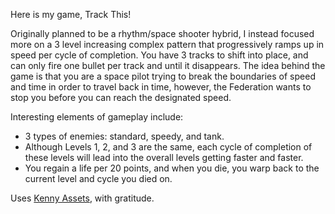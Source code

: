 Here is my game, Track This!

Originally planned to be a rhythm/space shooter hybrid, I instead focused more on a 3 level increasing complex pattern that progressively ramps up in speed per cycle of completion. You have 3 tracks to shift into place, and can only fire one bullet per track and until it disappears. The idea behind the game is that you are a space pilot trying to break the boundaries of speed and time in order to travel back in time, however, the Federation wants to stop you before you can reach the designated speed.

Interesting elements of gameplay include:
- 3 types of enemies: standard, speedy, and tank.
- Although Levels 1, 2, and 3 are the same, each cycle of completion of these levels will lead into the overall levels getting faster and faster.
- You regain a life per 20 points, and when you die, you warp back to the current level and cycle you died on.

Uses [Kenny Assets](https://kenney.nl/assets/), with gratitude.
